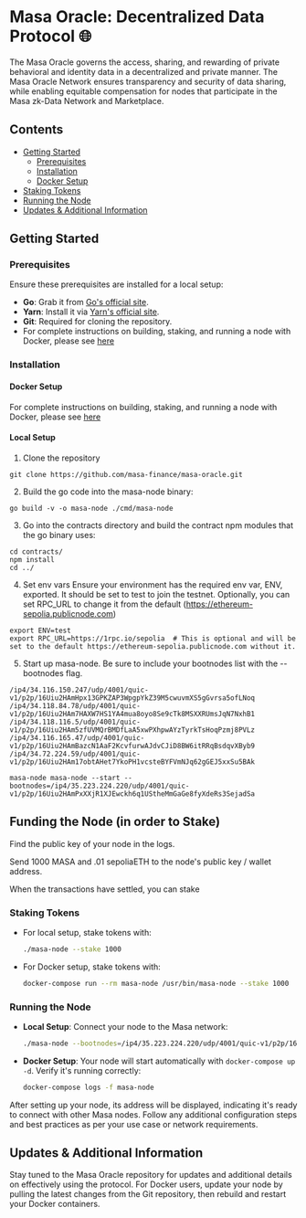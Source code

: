 # Masa Oracle: Decentralized Data Protocol 🌐

The Masa Oracle governs the access, sharing, and rewarding of private behavioral and identity data in a decentralized and private manner. The Masa Oracle Network ensures transparency and security of data sharing, while  enabling equitable compensation for nodes that participate in the Masa zk-Data Network and Marketplace.

## Contents
- [Getting Started](#getting-started)
  - [Prerequisites](#prerequisites)
  - [Installation](#installation)
  - [Docker Setup](#docker-setup)
- [Staking Tokens](#staking-tokens)
- [Running the Node](#running-the-node)
- [Updates & Additional Information](#updates--additional-information)

## Getting Started

### Prerequisites

Ensure these prerequisites are installed for a local setup:
- **Go**: Grab it from [Go's official site](https://golang.org/dl/).
- **Yarn**: Install it via [Yarn's official site](https://classic.yarnpkg.com/en/docs/install/).
- **Git**: Required for cloning the repository.
- For complete instructions on building, staking, and running a node with Docker, please see [here](./DOCKER.md) 

### Installation


#### Docker Setup

For complete instructions on building, staking, and running a node with Docker, please see [here](./DOCKER.md) 

#### Local Setup

1. Clone the repository
```
git clone https://github.com/masa-finance/masa-oracle.git
```
2. Build the go code into the masa-node binary:
```
go build -v -o masa-node ./cmd/masa-node
```
3. Go into the contracts directory and build the contract npm modules that the go binary uses:
```
cd contracts/ 
npm install
cd ../
```
4. Set env vars
Ensure your environment has the required env var, ENV, exported. It should be set to test to join the testnet.
Optionally, you can set RPC_URL to change it from the default (https://ethereum-sepolia.publicnode.com)
```
export ENV=test
export RPC_URL=https://1rpc.io/sepolia	# This is optional and will be set to the default https://ethereum-sepolia.publicnode.com without it.
```

5. Start up masa-node. Be sure to include your bootnodes list with the --bootnodes flag.
```
/ip4/34.116.150.247/udp/4001/quic-v1/p2p/16Uiu2HAmHpx13GPKZAP3WpgpYkZ39M5cwuvmXS5gGvrsa5ofLNoq
/ip4/34.118.84.78/udp/4001/quic-v1/p2p/16Uiu2HAm7HAXW7HS1YA4mua8oyo8Se9cTk8MSXXRUmsJqN7NxhB1
/ip4/34.118.116.5/udp/4001/quic-v1/p2p/16Uiu2HAm5zfUVMQrBMDfLaA5xwPXhpwAYzTyrkTsHoqPzmj8PVLz
/ip4/34.116.165.47/udp/4001/quic-v1/p2p/16Uiu2HAmBazcN1AaF2KcvfurwAJdvCJiD8BW6itRRqBsdqvXByb9
/ip4/34.72.224.59/udp/4001/quic-v1/p2p/16Uiu2HAm17obtAHet7YkoPH1vcsteBYFVmNJq62gGEJ5xxSu5BAk
```

```
masa-node masa-node --start --bootnodes=/ip4/35.223.224.220/udp/4001/quic-v1/p2p/16Uiu2HAmPxXXjR1XJEwckh6q1UStheMmGaGe8fyXdeRs3SejadSa
```

## Funding the Node (in order to Stake)


Find the public key of your node in the logs. 

Send 1000 MASA and .01 sepoliaETH to the node's public key / wallet address.

When the transactions have settled, you can stake

### Staking Tokens

- For local setup, stake tokens with:
  ```bash
  ./masa-node --stake 1000
  ```
- For Docker setup, stake tokens with:
  ```bash
  docker-compose run --rm masa-node /usr/bin/masa-node --stake 1000
  ```

### Running the Node

- **Local Setup**: Connect your node to the Masa network:
  ```bash
  ./masa-node --bootnodes=/ip4/35.223.224.220/udp/4001/quic-v1/p2p/16Uiu2HAmPxXXjR1XJEwckh6q1UStheMmGaGe8fyXdeRs3SejadSa --port=4001 --udp=true --tcp=false --start=true --env=test
  ```
- **Docker Setup**: Your node will start automatically with `docker-compose up -d`. Verify it's running correctly:
  ```bash
  docker-compose logs -f masa-node
  ```

After setting up your node, its address will be displayed, indicating it's ready to connect with other Masa nodes. Follow any additional configuration steps and best practices as per your use case or network requirements.

## Updates & Additional Information

Stay tuned to the Masa Oracle repository for updates and additional details on effectively using the protocol. For Docker users, update your node by pulling the latest changes from the Git repository, then rebuild and restart your Docker containers.


